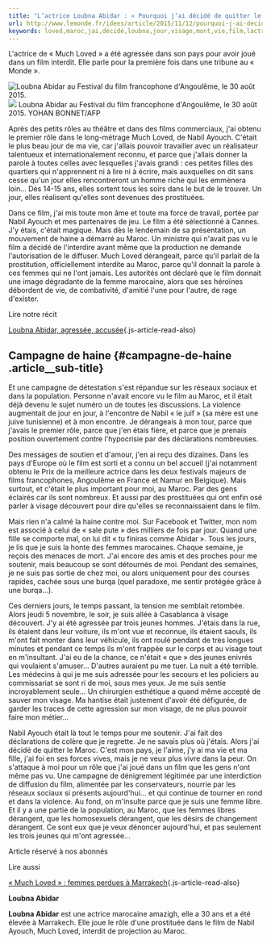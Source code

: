 ```yaml
---
title: "L’actrice Loubna Abidar : « Pourquoi j’ai décidé de quitter le Maroc »"
url: http://www.lemonde.fr/idees/article/2015/11/12/pourquoi-j-ai-decide-de-quitter-le-maroc_4807754_3232.html
keywords: loved,maroc,jai,décidé,loubna,jour,visage,mont,vie,film,lactrice,abidar,quitter,femmes
---
```

L'actrice de « Much Loved » a été agressée dans son pays pour avoir joué dans un film interdit. Elle parle pour la première fois dans une tribune au « Monde ».

![Loubna Abidar au Festival du film francophone d\'Angoulême, le 30 août 2015.](https://img.lemde.fr/2015/11/12/0/0/4475/2983/688/0/60/0/1636762_18081-1ex4twf.jpg) ![](https://img.lemde.fr/2015/11/12/0/0/4475/2983/688/0/60/0/1636762_18081-1ex4twf.jpg) Loubna Abidar au Festival du film francophone d\'Angoulême, le 30 août 2015. YOHAN BONNET/AFP

Après des petits rôles au théâtre et dans des films commerciaux, j'ai obtenu le premier rôle dans le long-métrage Much Loved, de Nabil Ayouch. C'était le plus beau jour de ma vie, car j'allais pouvoir travailler avec un réalisateur talentueux et internationalement reconnu, et parce que j'allais donner la parole à toutes celles avec lesquelles j'avais grandi : ces petites filles des quartiers qui n'apprennent ni à lire ni à écrire, mais auxquelles on dit sans cesse qu'un jour elles rencontreront un homme riche qui les emmènera loin... Dès 14-15 ans, elles sortent tous les soirs dans le but de le trouver. Un jour, elles réalisent qu'elles sont devenues des prostituées.

Dans ce film, j'ai mis toute mon âme et toute ma force de travail, portée par Nabil Ayouch et mes partenaires de jeu. Le film a été sélectionné à Cannes. J'y étais, c'était magique. Mais dès le lendemain de sa présentation, un mouvement de haine a démarré au Maroc. Un ministre qui n'avait pas vu le film a décidé de l'interdire avant même que la production ne demande l'autorisation de le diffuser. Much Loved dérangeait, parce qu'il parlait de la prostitution, officiellement interdite au Maroc, parce qu'il donnait la parole à ces femmes qui ne l'ont jamais. Les autorités ont déclaré que le film donnait une image dégradante de la femme marocaine, alors que ses héroïnes débordent de vie, de combativité, d'amitié l'une pour l'autre, de rage d'exister.

Lire notre récit

[Loubna Abidar, agressée, accusée](https://www.lemonde.fr/culture/article/2015/11/12/loubna-abidar-agressee-mais-accusee_4807690_3246.html){.js-article-read-also}

Campagne de haine {#campagne-de-haine .article__sub-title}
-----------------

Et une campagne de détestation s'est répandue sur les réseaux sociaux et dans la population. Personne n'avait encore vu le film au Maroc, et il était déjà devenu le sujet numéro un de toutes les discussions. La violence augmentait de jour en jour, à l'encontre de Nabil « le juif » (sa mère est une juive tunisienne) et à mon encontre. Je dérangeais à mon tour, parce que j'avais le premier rôle, parce que j'en étais fière, et parce que je prenais position ouvertement contre l'hypocrisie par des déclarations nombreuses.

Des messages de soutien et d'amour, j'en ai reçu des dizaines. Dans les pays d'Europe où le film est sorti et a connu un bel accueil (j'ai notamment obtenu le Prix de la meilleure actrice dans les deux festivals majeurs de films francophones, Angoulême en France et Namur en Belgique). Mais surtout, et c'était le plus important pour moi, au Maroc. Par des gens éclairés car ils sont nombreux. Et aussi par des prostituées qui ont enfin osé parler à visage découvert pour dire qu'elles se reconnaissaient dans le film.

Mais rien n'a calmé la haine contre moi. Sur Facebook et Twitter, mon nom est associé à celui de « sale pute » des milliers de fois par jour. Quand une fille se comporte mal, on lui dit « tu finiras comme Abidar ». Tous les jours, je lis que je suis la honte des femmes marocaines. Chaque semaine, je reçois des menaces de mort. J'ai encore des amis et des proches pour me soutenir, mais beaucoup se sont détournés de moi. Pendant des semaines, je ne suis pas sortie de chez moi, ou alors uniquement pour des courses rapides, cachée sous une burqa (quel paradoxe, me sentir protégée grâce à une burqa...).

Ces derniers jours, le temps passant, la tension me semblait retombée. Alors jeudi 5 novembre, le soir, je suis allée à Casablanca à visage découvert. J'y ai été agressée par trois jeunes hommes. J'étais dans la rue, ils étaient dans leur voiture, ils m'ont vue et reconnue, ils étaient saouls, ils m'ont fait monter dans leur véhicule, ils ont roulé pendant de très longues minutes et pendant ce temps ils m'ont frappée sur le corps et au visage tout en m'insultant. J'ai eu de la chance, ce n'était « que » des jeunes enivrés qui voulaient s'amuser... D'autres auraient pu me tuer. La nuit a été terrible. Les médecins à qui je me suis adressée pour les secours et les policiers au commissariat se sont ri de moi, sous mes yeux. Je me suis sentie incroyablement seule... Un chirurgien esthétique a quand même accepté de sauver mon visage. Ma hantise était justement d'avoir été défigurée, de garder les traces de cette agression sur mon visage, de ne plus pouvoir faire mon métier...

Nabil Ayouch était là tout le temps pour me soutenir. J'ai fait des déclarations de colère que je regrette. Je ne savais plus où j'étais. Alors j'ai décidé de quitter le Maroc. C'est mon pays, je l'aime, j'y ai ma vie et ma fille, j'ai foi en ses forces vives, mais je ne veux plus vivre dans la peur. On s'attaque à moi pour un rôle que j'ai joué dans un film que les gens n'ont même pas vu. Une campagne de dénigrement légitimée par une interdiction de diffusion du film, alimentée par les conservateurs, nourrie par les réseaux sociaux si présents aujourd'hui... et qui continue de tourner en rond et dans la violence. Au fond, on m'insulte parce que je suis une femme libre. Et il y a une partie de la population, au Maroc, que les femmes libres dérangent, que les homosexuels dérangent, que les désirs de changement dérangent. Ce sont eux que je veux dénoncer aujourd'hui, et pas seulement les trois jeunes qui m'ont agressée...

Article réservé à nos abonnés

Lire aussi

[« Much Loved » : femmes perdues à Marrakech](https://www.lemonde.fr/cinema/article/2015/09/15/much-loved-femmes-perdues-a-marrakech_4757527_3476.html){.js-article-read-also}

**Loubna Abidar**

**Loubna Abidar** est une actrice marocaine amazigh, elle a 30 ans et a été élevée à Marrakech. Elle joue le rôle d'une prostituée dans le film de Nabil Ayouch, Much Loved, interdit de projection au Maroc.

